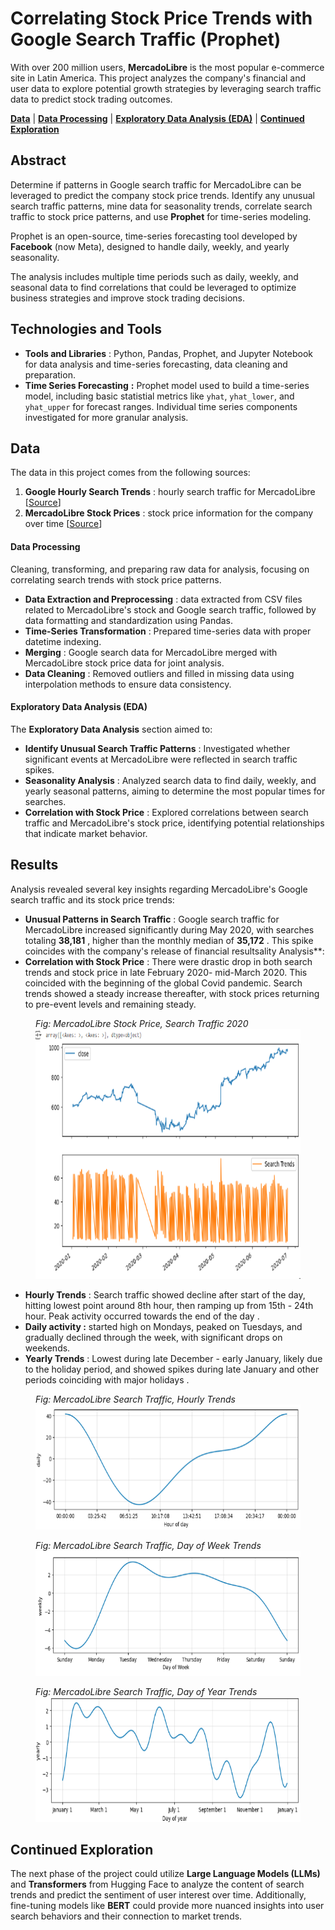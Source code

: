 # Correlating Stock Price Trends with Google Search Traffic (Prophet)

With over 200 million users, **MercadoLibre** is the most popular e-commerce site in Latin America. This project analyzes the company's financial and user data to explore potential growth strategies by leveraging search traffic data to predict stock trading outcomes.

**[Data](#data)** | **[Data Processing](#data-processing)** | **[Exploratory Data Analysis (EDA)](#exploratory-data-analysis-eda)** | **[Continued Exploration](#continued-exploration)**

## Abstract

Determine if patterns in Google search traffic for MercadoLibre can be leveraged to predict the company stock price trends.  Identify any unusual search traffic patterns, mine data for seasonality trends, correlate search traffic to stock price patterns, and use **Prophet** for time-series modeling.

Prophet is an open-source, time-series forecasting tool developed by **Facebook** (now Meta), designed to handle daily, weekly, and yearly seasonality.

The analysis includes multiple time periods such as daily, weekly, and seasonal data to find correlations that could be leveraged to optimize business strategies and improve stock trading decisions.

## Technologies and Tools

* **Tools and Libraries** : Python, Pandas, Prophet, and Jupyter Notebook for data analysis and time-series forecasting, data cleaning and preparation.
* **Time Series Forecasting** **:** Prophet model used to build a time-series model, including basic statistial metrics like `yhat`, `yhat_lower`, and `yhat_upper` for forecast ranges. Individual time series components investigated for more granular analysis.

## Data

The data in this project comes from the following sources:

1. **Google Hourly Search Trends** : hourly search traffic for MercadoLibre [[Source](https://static.bc-edx.com/ai/ail-v-1-0/m8/lms/datasets/google_hourly_search_trends.csv)]
2. **MercadoLibre Stock Prices** : stock price information for the company over time [[Source](https://static.bc-edx.com/ai/ail-v-1-0/m8/lms/datasets/mercado_stock_price.csv)]

#### Data Processing

Cleaning, transforming, and preparing raw data for analysis, focusing on correlating search trends with stock price patterns.

* **Data Extraction and Preprocessing** : data extracted from CSV files related to MercadoLibre's stock and Google search traffic, followed by data formatting and standardization using Pandas.
* **Time-Series Transformation** : Prepared time-series data with proper datetime indexing.
* **Merging** : Google search data for MercadoLibre merged with MercadoLibre stock price data for joint analysis.
* **Data Cleaning** : Removed outliers and filled in missing data using interpolation methods to ensure data consistency.

#### Exploratory Data Analysis (EDA)

The **Exploratory Data Analysis** section aimed to:

* **Identify Unusual Search Traffic Patterns** : Investigated whether significant events at MercadoLibre were reflected in search traffic spikes.
* **Seasonality Analysis** : Analyzed search data to find daily, weekly, and yearly seasonal patterns, aiming to determine the most popular times for searches.
* **Correlation with Stock Price** : Explored correlations between search traffic and MercadoLibre's stock price, identifying potential relationships that indicate market behavior.

## Results

Analysis revealed several key insights regarding MercadoLibre's Google search traffic and its stock price trends:

* **Unusual Patterns in Search Traffic** : Google search traffic for MercadoLibre increased significantly during May 2020, with searches totaling  **38,181** , higher than the monthly median of  **35,172** . This spike coincides with the company's release of financial resultsality Analysis**:
* **Correlation with Stock Price** : There were drastic drop in both search trends and stock price in late February 2020- mid-March 2020.  This coincided with the beginning of the global Covid pandemic.  Search trends showed a steady increase thereafter, with stock prices returning to pre-event levels and remaining steady.

<figure>
    <figcaption><em>Fig: MercadoLibre Stock Price, Search Traffic 2020</em></figcaption>
    <img src="images/search_v_stock.png" height="400"
         alt="MercadoLibre Search Trends and Correlation with Stock Price, 2020">
</figure>

* **Hourly Trends** : Search traffic showed decline after start of the day, hitting lowest point around 8th hour, then ramping up from 15th - 24th hour.  Peak activity occurred towards the end of the day .
* **Daily activity :** started high on Mondays, peaked on Tuesdays, and gradually declined through the week, with significant drops on weekends.
* **Yearly Trends** : Lowest during late December - early January, likely due to the holiday period, and showed spikes during late January and other periods coinciding with major holidays .

<figure>
    <figcaption><em>Fig: MercadoLibre Search Traffic, Hourly Trends</em></figcaption>
    <img src="images/traffic_hourofday.png" height="200"
         alt="Search Traffic, Hourly Trends">
</figure>

<figure>
    <figcaption><em>Fig: MercadoLibre Search Traffic, Day of Week Trends</em></figcaption>
    <img src="images/traffic_dayofweek01.png" height="200"
         alt="Search Traffic, Day of Week Trends">
</figure>

<figure>
    <figcaption><em>Fig: MercadoLibre Search Traffic, Day of Year Trends</em></figcaption>
    <img src="images/traffic_dayofyear.png" height="200"
         alt="Search Traffic, Day of Year Trends">
</figure>

## Continued Exploration

The next phase of the project could utilize **Large Language Models (LLMs)** and **Transformers** from Hugging Face to analyze the content of search trends and predict the sentiment of user interest over time. Additionally, fine-tuning models like **BERT** could provide more nuanced insights into user search behaviors and their connection to market trends.
